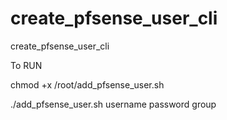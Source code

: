 # create_pfsense_user_cli
create_pfsense_user_cli

To RUN


chmod +x /root/add_pfsense_user.sh

./add_pfsense_user.sh username password group